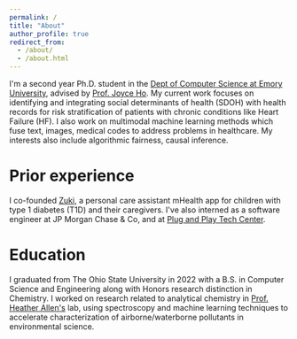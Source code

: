 ```yaml
---
permalink: /
title: "About"
author_profile: true
redirect_from: 
  - /about/
  - /about.html
---
```


I'm a second year Ph.D. student in the [Dept of Computer Science at Emory University](https://computerscience.emory.edu/index.html), advised by [Prof. Joyce Ho](https://joyceho.github.io/). My current work focuses on identifying and integrating social determinants of health (SDOH) with health records for risk stratification of patients with chronic conditions like Heart Failure (HF). I also work on multimodal machine learning methods which fuse text, images, medical codes to address problems in healthcare. My interests also include algorithmic fairness, causal inference.

Prior experience
======
I co-founded [Zuki](https://zukihealth.com/), a personal care assistant mHealth app for children with type 1 diabetes (T1D) and their caregivers. I've also interned as a software engineer at JP Morgan Chase & Co, and at [Plug and Play Tech Center](https://www.plugandplaytechcenter.com/).

Education
======
I graduated from The Ohio State University in 2022 with a B.S. in Computer Science and Engineering along with Honors research distinction in Chemistry. I worked on research related to analytical chemistry in [Prof. Heather Allen's](https://research.cbc.osu.edu/allen.697/) lab, using spectroscopy and machine learning techniques to accelerate characterization of airborne/waterborne pollutants in environmental science.
